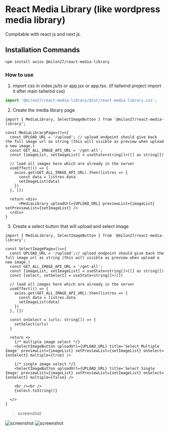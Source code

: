 # React Media Library (like wordpress media library)

Compitable with react js and next js.

## Installation Commands

```bash
npm install axios @milon27/react-media-library
```

### How to use

1. import css in index.js/ts or app.jsx or app.tsx. (if tailwind project import it after main tailwind css)

```ts
import '@milon27/react-media-library/dist/react-media-library.css';
```
2. Create the media library page

```tsx
import { MediaLibrary, SelectImageButton } from '@milon27/react-media-library';

const MediaLibraryPage=()=>{
  const UPLOAD_URL = '/upload'; // upload endpoint should give back the full image url as string (this will visible as preview when upload a new image.) 
  const GET_ALL_IMAGE_API_URL = '/get-all';
  const [imageList, setImageList] = useState<string[]>([] as string[])
  
  // load all images here which are already in the server
  useEffect(() => {
    axios.get(GET_ALL_IMAGE_API_URL).then(listres => {
      const data = listres.data
      setImageList(data)
    })
  }, [])

  return <div>
      <MediaLibrary uploadUrl={UPLOAD_URL} previewList={imageList} setPreviewList={setImageList} />
  </div>
}

```

3. Create a select button that will upload and select image

```tsx
import { MediaLibrary, SelectImageButton } from '@milon27/react-media-library';

const SelectImagePage=()=>{
  const UPLOAD_URL = '/upload';// upload endpoint should give back the full image url as string (this will visible as preview when upload a new image.)
  const GET_ALL_IMAGE_API_URL = '/get-all';
  const [imageList, setImageList] = useState<string[]>([] as string[])
  const [select, setSelect] = useState<string[]>([])
  
  // load all images here which are already in the server
  useEffect(() => {
    axios.get(GET_ALL_IMAGE_API_URL).then(listres => {
      const data = listres.data
      setImageList(data)
    })
  }, [])

  const onSelect = (urls: string[]) => {
    setSelect(urls)
  }

  return <>
    {/* multiple image select */}
    <SelectImageButton uploadUrl={UPLOAD_URL} title='Select Multiple Image' previewList={imageList} setPreviewList={setImageList} onSelect={onSelect} multiple={true} />

    {/* single image select */}
    <SelectImageButton uploadUrl={UPLOAD_URL} title='Select Single Image' previewList={imageList} setPreviewList={setImageList} onSelect={onSelect} multiple={false} />

    <br /><br />
    {select.toString()}

  </>
}

```

> screenshot

![screenshot](https://github.com/milon27/react-media-ilbrary/raw/master/media-lib.png)
![screenshot](https://github.com/milon27/react-media-ilbrary/raw/master/media-lib-select.png)
